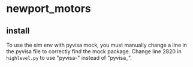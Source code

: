 # newport_motors


## install
To use the sim env with pyvisa mock, you must manually change a line in the pyvisa file to correctly find the mock package. Change line 2820 in `highlevel.py` to use "pyvisa-" instead of "pyvisa_". 



